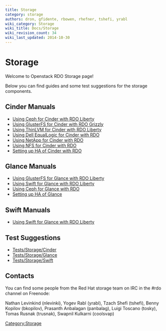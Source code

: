 ```yaml
---
title: Storage
category: storage
authors: dron, gfidente, rbowen, rhefner, tshefi, yrabl
wiki_category: Storage
wiki_title: Docs/Storage
wiki_revision_count: 34
wiki_last_updated: 2014-10-30
---
```


# Storage

Welcome to Openstack RDO Storage page!

Below you can find guides and some test suggestions for the storage components.

## Cinder Manuals

*   [Using Ceph for Cinder with RDO Liberty](storage/Cinder/Liberty/using-ceph-for-cinder-with-rdo-liberty.html.md)
*   [Using GlusterFS for Cinder with RDO Grizzly](http://www.gluster.org/community/documentation/index.php/GlusterFS_Cinder)
*   [Using ThinLVM for Cinder with RDO Liberty](storage/Cinder/Liberty/using-thinlvm-for-cinder-with-rdo-liberty.html.md)
*   [Using Dell EqualLogic for Cinder with RDO](storage/using-dell-equallogic-for-cinder-with-rdo.html.md)
*   [Using NetApp for Cinder with RDO](storage/using-netapp-for-cinder-with-rdo.html.md)
*   [Using NFS for Cinder with RDO](storage/using-nfs-for-cinder-with-rdo.html.md)
*   [Setting up HA of Cinder with RDO](storage/setting-up-ha-of-cinder.html.md)

## Glance Manuals

*   [Using GlusterFS for Glance with RDO Liberty](storage/Glance/Liberty/using-glusterfs-for-glance-with-rdo-liberty.html.md)
*   [Using Swift for Glance with RDO Liberty](storage/Glance/Liberty/using-swift-for-glance-with-rdo-liberty.html.md)
*   [Using Ceph for Glance with RDO](storage/Glance/using-ceph-for-glance-with-rdo.html.md)
*   [Setting up HA of Glance](storage/Glance/setting-up-ha-of-glance.html.md)

## Swift Manuals

*   [Using Swift for Glance with RDO Liberty](storage/Swift/Liberty/using-swift-for-glance-with-rdo-liberty.html.md)

## Test Suggestions

*   [Tests/Storage/Cinder](Tests/Storage/Cinder)
*   [Tests/Storage/Glance](Tests/Storage/Glance)
*   [Tests/Storage/Swift](Tests/Storage/Swift)

## Contacts

You can find some people from the Red Hat storage team on IRC in the #rdo channel on Freenode:

Nathan Levinkind (nlevinki), Yogev Rabl (yrabl), Tzach Shefi (tshefi), Benny Kopilov (bkopilov), Prasanth Anbalagan (panbalag), Luigi Toscano (tosky), Tomas Rusnak (trusnak), Swapnil Kulkarni (coolsvap)

<Category:Storage>
